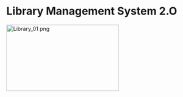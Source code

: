 # Library Management System 2.O

<img width="295" height="175" alt="Library_01 png" src="https://github.com/user-attachments/assets/43f5cabd-9f9a-49dd-99f2-7cc332767f60"/>
